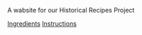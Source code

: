 A wabsite for our Historical Recipes Project

[Ingredients](../master/ingrediens.md)
[Instructions](../master/instructions.txt)
